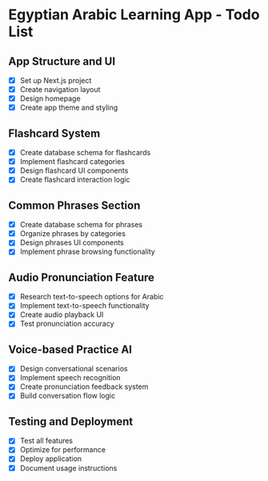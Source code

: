 # Egyptian Arabic Learning App - Todo List

## App Structure and UI
- [x] Set up Next.js project
- [x] Create navigation layout
- [x] Design homepage
- [x] Create app theme and styling

## Flashcard System
- [x] Create database schema for flashcards
- [x] Implement flashcard categories
- [x] Design flashcard UI components
- [x] Create flashcard interaction logic

## Common Phrases Section
- [x] Create database schema for phrases
- [x] Organize phrases by categories
- [x] Design phrases UI components
- [x] Implement phrase browsing functionality

## Audio Pronunciation Feature
- [x] Research text-to-speech options for Arabic
- [x] Implement text-to-speech functionality
- [x] Create audio playback UI
- [x] Test pronunciation accuracy

## Voice-based Practice AI
- [x] Design conversational scenarios
- [x] Implement speech recognition
- [x] Create pronunciation feedback system
- [x] Build conversation flow logic

## Testing and Deployment
- [x] Test all features
- [x] Optimize for performance
- [x] Deploy application
- [x] Document usage instructions
